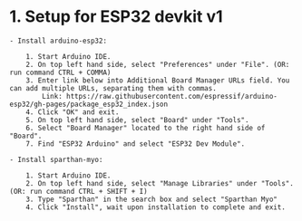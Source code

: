 # 1. Setup for ESP32 devkit v1
    - Install arduino-esp32:

        1. Start Arduino IDE.
        2. On top left hand side, select "Preferences" under "File". (OR: run command CTRL + COMMA)
        3. Enter link below into Additional Board Manager URLs field. You can add multiple URLs, separating them with commas.
            Link: https://raw.githubusercontent.com/espressif/arduino-esp32/gh-pages/package_esp32_index.json
        4. Click "OK" and exit.
        5. On top left hand side, select "Board" under "Tools".
        6. Select "Board Manager" located to the right hand side of "Board".
        7. Find "ESP32 Arduino" and select "ESP32 Dev Module".
    
    - Install sparthan-myo:

        1. Start Arduino IDE.
        2. On top left hand side, select "Manage Libraries" under "Tools". (OR: run command CTRL + SHIFT + I)
        3. Type "Sparthan" in the search box and select "Sparthan Myo"
        4. Click "Install", wait upon installation to complete and exit.